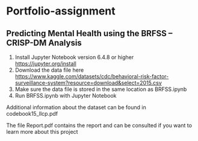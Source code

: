 # Portfolio-assignment

## Predicting Mental Health using the BRFSS – CRISP-DM Analysis

1. Install Jupyter Notebook version 6.4.8 or higher https://jupyter.org/install
2. Download the data file here https://www.kaggle.com/datasets/cdc/behavioral-risk-factor-surveillance-system?resource=download&select=2015.csv
3. Make sure the data file is stored in the same location as BRFSS.ipynb
4. Run BRFSS.ipynb with Jupyter Notebook

Additional information about the dataset can be found in codebook15_llcp.pdf

The file Report.pdf contains the report and can be consulted if you want to learn more about this project
